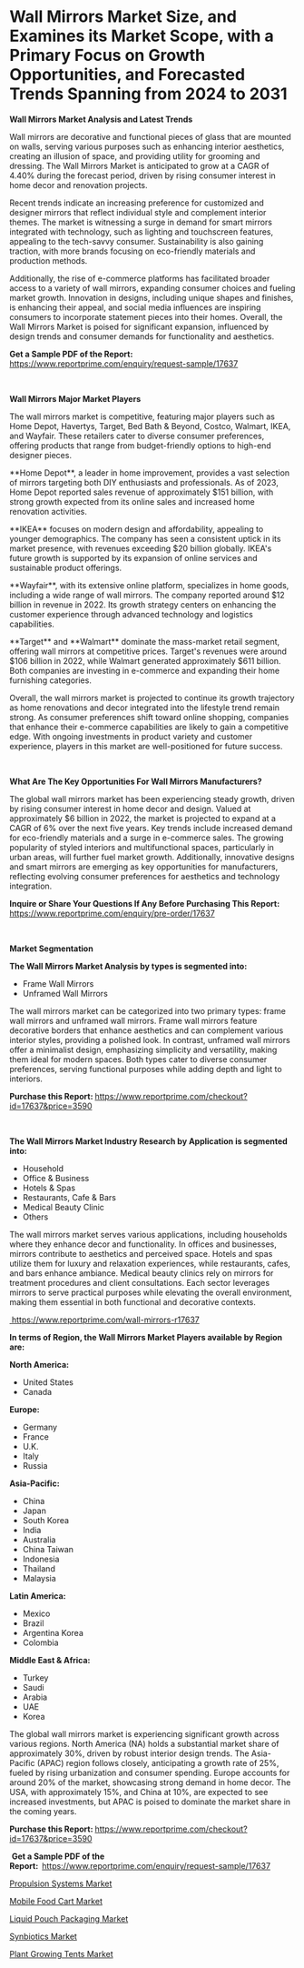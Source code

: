 <p><h1>Wall Mirrors Market Size, and Examines its Market Scope, with a Primary Focus on Growth Opportunities, and Forecasted Trends Spanning from 2024 to 2031</h1></p><p><strong>Wall Mirrors Market Analysis and Latest Trends</strong></p>
<p><p>Wall mirrors are decorative and functional pieces of glass that are mounted on walls, serving various purposes such as enhancing interior aesthetics, creating an illusion of space, and providing utility for grooming and dressing. The Wall Mirrors Market is anticipated to grow at a CAGR of 4.40% during the forecast period, driven by rising consumer interest in home decor and renovation projects.</p><p>Recent trends indicate an increasing preference for customized and designer mirrors that reflect individual style and complement interior themes. The market is witnessing a surge in demand for smart mirrors integrated with technology, such as lighting and touchscreen features, appealing to the tech-savvy consumer. Sustainability is also gaining traction, with more brands focusing on eco-friendly materials and production methods.</p><p>Additionally, the rise of e-commerce platforms has facilitated broader access to a variety of wall mirrors, expanding consumer choices and fueling market growth. Innovation in designs, including unique shapes and finishes, is enhancing their appeal, and social media influences are inspiring consumers to incorporate statement pieces into their homes. Overall, the Wall Mirrors Market is poised for significant expansion, influenced by design trends and consumer demands for functionality and aesthetics.</p></p>
<p><strong>Get a Sample PDF of the Report:&nbsp;</strong> <a href="https://www.reportprime.com/enquiry/request-sample/17637?utm_campaign=1167&utm_medium=2&utm_source=Github&utm_content=ia&utm_term=19112024&utm_id=wall-mirrors">https://www.reportprime.com/enquiry/request-sample/17637</a></p>
<p>&nbsp;</p>
<p><strong>Wall Mirrors Major Market Players</strong></p>
<p><p>The wall mirrors market is competitive, featuring major players such as Home Depot, Havertys, Target, Bed Bath & Beyond, Costco, Walmart, IKEA, and Wayfair. These retailers cater to diverse consumer preferences, offering products that range from budget-friendly options to high-end designer pieces.</p><p>**Home Depot**, a leader in home improvement, provides a vast selection of mirrors targeting both DIY enthusiasts and professionals. As of 2023, Home Depot reported sales revenue of approximately $151 billion, with strong growth expected from its online sales and increased home renovation activities.</p><p>**IKEA** focuses on modern design and affordability, appealing to younger demographics. The company has seen a consistent uptick in its market presence, with revenues exceeding $20 billion globally. IKEA's future growth is supported by its expansion of online services and sustainable product offerings.</p><p>**Wayfair**, with its extensive online platform, specializes in home goods, including a wide range of wall mirrors. The company reported around $12 billion in revenue in 2022. Its growth strategy centers on enhancing the customer experience through advanced technology and logistics capabilities.</p><p>**Target** and **Walmart** dominate the mass-market retail segment, offering wall mirrors at competitive prices. Target's revenues were around $106 billion in 2022, while Walmart generated approximately $611 billion. Both companies are investing in e-commerce and expanding their home furnishing categories.</p><p>Overall, the wall mirrors market is projected to continue its growth trajectory as home renovations and decor integrated into the lifestyle trend remain strong. As consumer preferences shift toward online shopping, companies that enhance their e-commerce capabilities are likely to gain a competitive edge. With ongoing investments in product variety and customer experience, players in this market are well-positioned for future success.</p></p>
<p>&nbsp;</p>
<p><strong>What Are The Key Opportunities For Wall Mirrors Manufacturers?</strong></p>
<p><p>The global wall mirrors market has been experiencing steady growth, driven by rising consumer interest in home decor and design. Valued at approximately $6 billion in 2022, the market is projected to expand at a CAGR of 6% over the next five years. Key trends include increased demand for eco-friendly materials and a surge in e-commerce sales. The growing popularity of styled interiors and multifunctional spaces, particularly in urban areas, will further fuel market growth. Additionally, innovative designs and smart mirrors are emerging as key opportunities for manufacturers, reflecting evolving consumer preferences for aesthetics and technology integration.</p></p>
<p><strong>Inquire or Share Your Questions If Any Before Purchasing This Report:</strong> <a href="https://www.reportprime.com/enquiry/pre-order/17637?utm_campaign=1167&utm_medium=2&utm_source=Github&utm_content=ia&utm_term=19112024&utm_id=wall-mirrors">https://www.reportprime.com/enquiry/pre-order/17637</a></p>
<p>&nbsp;</p>
<p><strong>Market Segmentation</strong></p>
<p><strong>The Wall Mirrors Market Analysis by types is segmented into:</strong></p>
<p><ul><li>Frame Wall Mirrors</li><li>Unframed Wall Mirrors</li></ul></p>
<p><p>The wall mirrors market can be categorized into two primary types: frame wall mirrors and unframed wall mirrors. Frame wall mirrors feature decorative borders that enhance aesthetics and can complement various interior styles, providing a polished look. In contrast, unframed wall mirrors offer a minimalist design, emphasizing simplicity and versatility, making them ideal for modern spaces. Both types cater to diverse consumer preferences, serving functional purposes while adding depth and light to interiors.</p></p>
<p><strong>Purchase this Report:&nbsp;</strong><a href="https://www.reportprime.com/checkout?id=17637&price=3590&utm_campaign=1167&utm_medium=2&utm_source=Github&utm_content=ia&utm_term=19112024&utm_id=wall-mirrors">https://www.reportprime.com/checkout?id=17637&price=3590</a></p>
<p>&nbsp;</p>
<p><strong>The Wall Mirrors Market Industry Research by Application is segmented into:</strong></p>
<p><ul><li>Household</li><li>Office & Business</li><li>Hotels & Spas</li><li>Restaurants, Cafe & Bars</li><li>Medical Beauty Clinic</li><li>Others</li></ul></p>
<p><p>The wall mirrors market serves various applications, including households where they enhance decor and functionality. In offices and businesses, mirrors contribute to aesthetics and perceived space. Hotels and spas utilize them for luxury and relaxation experiences, while restaurants, cafes, and bars enhance ambiance. Medical beauty clinics rely on mirrors for treatment procedures and client consultations. Each sector leverages mirrors to serve practical purposes while elevating the overall environment, making them essential in both functional and decorative contexts.</p></p>
<p><a href="https://www.reportprime.com/wall-mirrors-r17637?utm_campaign=1167&utm_medium=2&utm_source=Github&utm_content=ia&utm_term=19112024&utm_id=wall-mirrors">&nbsp;https://www.reportprime.com/wall-mirrors-r17637</a></p>
<p><strong>In terms of Region, the Wall Mirrors Market Players available by Region are:</strong></p>
<p>
    <p> <strong> North America: </strong>
        <ul>
            <li>United States</li>
            <li>Canada</li>
        </ul>
        </p> 
    <p> <strong> Europe: </strong>
        <ul>
            <li>Germany</li>
            <li>France</li>
            <li>U.K.</li>
            <li>Italy</li>
            <li>Russia</li>
        </ul>
        </p> 
    <p> <strong> Asia-Pacific: </strong>
        <ul>
            <li>China</li>
            <li>Japan</li>
            <li>South Korea</li>
            <li>India</li>
            <li>Australia</li>
            <li>China Taiwan</li>
            <li>Indonesia</li>
            <li>Thailand</li>
            <li>Malaysia</li>
        </ul>
        </p> 
    <p> <strong> Latin America: </strong>
        <ul>
            <li>Mexico</li>
            <li>Brazil</li>
            <li>Argentina Korea</li>
            <li>Colombia</li>
        </ul>
        </p> 
    <p> <strong> Middle East & Africa: </strong>
        <ul>
            <li>Turkey</li>
            <li>Saudi</li>
            <li>Arabia</li>
            <li>UAE</li>
            <li>Korea</li>
        </ul>
    </p>
    </p>
<p><p>The global wall mirrors market is experiencing significant growth across various regions. North America (NA) holds a substantial market share of approximately 30%, driven by robust interior design trends. The Asia-Pacific (APAC) region follows closely, anticipating a growth rate of 25%, fueled by rising urbanization and consumer spending. Europe accounts for around 20% of the market, showcasing strong demand in home decor. The USA, with approximately 15%, and China at 10%, are expected to see increased investments, but APAC is poised to dominate the market share in the coming years.</p></p>
<p><strong>Purchase this Report: </strong><a href="https://www.reportprime.com/checkout?id=17637&price=3590&utm_campaign=1167&utm_medium=2&utm_source=Github&utm_content=ia&utm_term=19112024&utm_id=wall-mirrors">https://www.reportprime.com/checkout?id=17637&price=3590</a></p>
<p>&nbsp;<strong>Get a Sample PDF of the Report:&nbsp;&nbsp;</strong><a href="https://www.reportprime.com/enquiry/request-sample/17637?utm_campaign=1167&utm_medium=2&utm_source=Github&utm_content=ia&utm_term=19112024&utm_id=wall-mirrors">https://www.reportprime.com/enquiry/request-sample/17637</a></p>
<p><strong></strong></p>
<p><p><a href="https://www.linkedin.com/pulse/market-dynamics-future-trends-global-propulsion-systems-xvdze?utm_campaign=1167&utm_medium=2&utm_source=Github&utm_content=ia&utm_term=19112024&utm_id=wall-mirrors">Propulsion Systems Market</a></p><p><a href="https://issuu.com/reportprime-2/docs/mobile-food-cart-market-size-2030.p_763f3acc4b6d1a?utm_campaign=1167&utm_medium=2&utm_source=Github&utm_content=ia&utm_term=19112024&utm_id=wall-mirrors">Mobile Food Cart Market</a></p><p><a href="https://www.linkedin.com/pulse/digital-transformation-liquid-pouch-packaging-industry-market-pdfne?utm_campaign=1167&utm_medium=2&utm_source=Github&utm_content=ia&utm_term=19112024&utm_id=wall-mirrors">Liquid Pouch Packaging Market</a></p><p><a href="https://www.linkedin.com/pulse/synbiotics-spectrum-usage-patterns-sector-evolution-2024-2031-a91ee?utm_campaign=1167&utm_medium=2&utm_source=Github&utm_content=ia&utm_term=19112024&utm_id=wall-mirrors">Synbiotics Market</a></p><p><a href="https://issuu.com/reportprime-2/docs/plant-growing-tents-market-size-203_9916f4e52905fc?utm_campaign=1167&utm_medium=2&utm_source=Github&utm_content=ia&utm_term=19112024&utm_id=wall-mirrors">Plant Growing Tents Market</a></p></p>